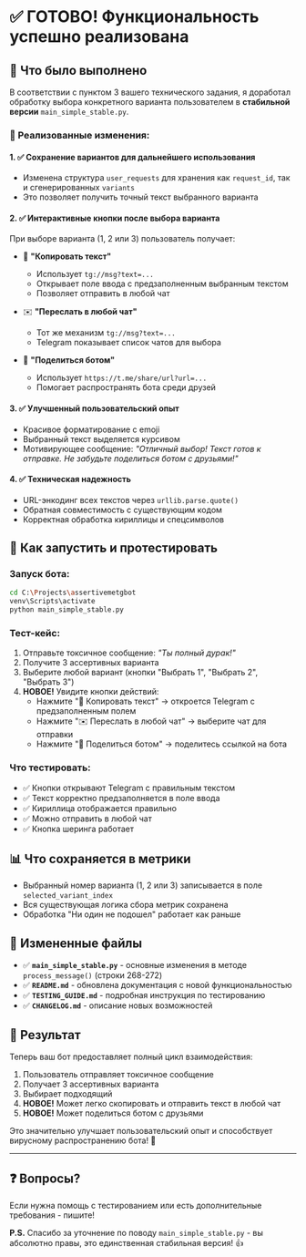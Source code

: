 # ✅ ГОТОВО! Функциональность успешно реализована

## 🎯 Что было выполнено

В соответствии с пунктом 3 вашего технического задания, я доработал обработку выбора конкретного варианта пользователем в **стабильной версии** `main_simple_stable.py`.

### 🔧 Реализованные изменения:

#### 1. ✅ Сохранение вариантов для дальнейшего использования
- Изменена структура `user_requests` для хранения как `request_id`, так и сгенерированных `variants`
- Это позволяет получить точный текст выбранного варианта

#### 2. ✅ Интерактивные кнопки после выбора варианта
При выборе варианта (1, 2 или 3) пользователь получает:

- 📝 **"Копировать текст"** 
  - Использует `tg://msg?text=...` 
  - Открывает поле ввода с предзаполненным выбранным текстом
  - Позволяет отправить в любой чат

- ✉️ **"Переслать в любой чат"**
  - Тот же механизм `tg://msg?text=...`
  - Telegram показывает список чатов для выбора

- 🤖 **"Поделиться ботом"**
  - Использует `https://t.me/share/url?url=...`
  - Помогает распространять бота среди друзей

#### 3. ✅ Улучшенный пользовательский опыт
- Красивое форматирование с emoji
- Выбранный текст выделяется курсивом  
- Мотивирующее сообщение: *"Отличный выбор! Текст готов к отправке. Не забудьте поделиться ботом с друзьями!"*

#### 4. ✅ Техническая надежность
- URL-энкодинг всех текстов через `urllib.parse.quote()`
- Обратная совместимость с существующим кодом
- Корректная обработка кириллицы и спецсимволов

## 🚀 Как запустить и протестировать

### Запуск бота:
```bash
cd C:\Projects\assertivemetgbot
venv\Scripts\activate
python main_simple_stable.py
```

### Тест-кейс:
1. Отправьте токсичное сообщение: *"Ты полный дурак!"*
2. Получите 3 ассертивных варианта
3. Выберите любой вариант (кнопки "Выбрать 1", "Выбрать 2", "Выбрать 3")
4. **НОВОЕ!** Увидите кнопки действий:
   - Нажмите "📝 Копировать текст" → откроется Telegram с предзаполненным полем
   - Нажмите "✉️ Переслать в любой чат" → выберите чат для отправки
   - Нажмите "🤖 Поделиться ботом" → поделитесь ссылкой на бота

### Что тестировать:
- ✅ Кнопки открывают Telegram с правильным текстом
- ✅ Текст корректно предзаполняется в поле ввода
- ✅ Кириллица отображается правильно
- ✅ Можно отправить в любой чат
- ✅ Кнопка шеринга работает

## 📊 Что сохраняется в метрики

- Выбранный номер варианта (1, 2 или 3) записывается в поле `selected_variant_index`
- Вся существующая логика сбора метрик сохранена
- Обработка "Ни один не подошел" работает как раньше

## 📁 Измененные файлы

- ✅ **`main_simple_stable.py`** - основные изменения в методе `process_message()` (строки 268-272)
- ✅ **`README.md`** - обновлена документация с новой функциональностью  
- ✅ **`TESTING_GUIDE.md`** - подробная инструкция по тестированию
- ✅ **`CHANGELOG.md`** - описание новых возможностей

## 🎉 Результат

Теперь ваш бот предоставляет полный цикл взаимодействия:
1. Пользователь отправляет токсичное сообщение
2. Получает 3 ассертивных варианта
3. Выбирает подходящий
4. **НОВОЕ!** Может легко скопировать и отправить текст в любой чат
5. **НОВОЕ!** Может поделиться ботом с друзьями

Это значительно улучшает пользовательский опыт и способствует вирусному распространению бота! 🚀

---

## ❓ Вопросы?

Если нужна помощь с тестированием или есть дополнительные требования - пишите!

**P.S.** Спасибо за уточнение по поводу `main_simple_stable.py` - вы абсолютно правы, это единственная стабильная версия! 👍
